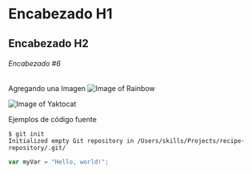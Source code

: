 # Encabezado H1
## Encabezado H2
###### Encabezado #6

Agregando una Imagen 
![Image of Rainbow](https://s3.abcstatics.com/abc/www/multimedia/ciencia/2023/05/26/arcoiris_20230526105526-RQYQoOIUEshG3sRn16T4OIJ-1200x840@abc.jpg)

![Image of Yaktocat](https://octodex.github.com/images/yaktocat.png)

Ejemplos de código fuente

```
$ git init
Initialized empty Git repository in /Users/skills/Projects/recipe-repository/.git/
```
``` javascript
var myVar = "Hello, world!";
```
